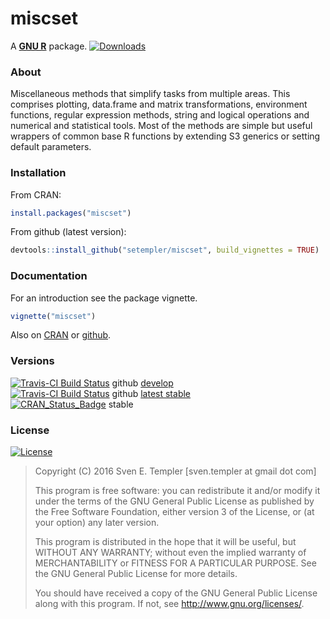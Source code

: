 # miscset

A **[GNU R](http://r-project.org)** package.
[![Downloads](http://cranlogs.r-pkg.org/badges/miscset?color=brightgreen)](http://www.r-pkg.org/pkg/miscset)

### About

Miscellaneous methods that simplify tasks from multiple areas. 
This comprises plotting, data.frame and matrix transformations, environment functions, 
regular expression methods, string and logical operations and numerical and 
statistical tools. Most of the methods are simple but useful wrappers 
of common base R functions by extending S3 generics or setting default parameters.
  
### Installation

From CRAN:

```r
install.packages("miscset")
```

From github (latest version):

```r
devtools::install_github("setempler/miscset", build_vignettes = TRUE)
```

### Documentation

For an introduction see the package vignette.

```r
vignette("miscset")
```

Also on
[CRAN](http://cran.r-project.org/web/packages/miscset/vignettes/miscset.pdf) or
[github](http://htmlpreview.github.io/?https://github.com/setempler/miscset/blob/master/vignettes/miscset.html).

### Versions

[![Travis-CI Build Status](https://travis-ci.org/setempler/miscset.png?branch=develop)](https://travis-ci.org/setempler/miscset) github   [develop](https://github.com/setempler/miscset/tree/develop)  
[![Travis-CI Build Status](https://travis-ci.org/setempler/miscset.png?branch=master)](https://travis-ci.org/setempler/miscset) github [latest stable](https://github.com/setempler/miscset/releases)  
[![CRAN_Status_Badge](http://www.r-pkg.org/badges/version/miscset)](http://cran.r-project.org/package=miscset)  stable  

### License
[![License](http://img.shields.io/badge/license-GPL%20%28%3E=%203%29-brightgreen.svg?style=flat)](http://www.gnu.org/licenses/gpl-3.0.html)

> Copyright (C) 2016 Sven E. Templer [sven.templer at gmail dot com]
> 
> This program is free software: you can redistribute it and/or modify
> it under the terms of the GNU General Public License as published by
> the Free Software Foundation, either version 3 of the License, or
> (at your option) any later version.
>
> This program is distributed in the hope that it will be useful,
> but WITHOUT ANY WARRANTY; without even the implied warranty of
> MERCHANTABILITY or FITNESS FOR A PARTICULAR PURPOSE. See the 
> GNU General Public License for more details.
>
> You should have received a copy of the GNU General Public License
> along with this program. If not, see <http://www.gnu.org/licenses/>.
